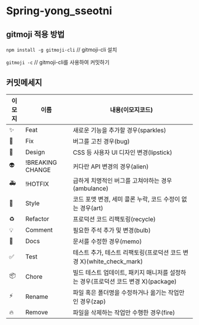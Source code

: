 # Spring-yong_sseotni


## gitmoji 적용 방법

```npm install -g gitmoji-cli``` // gitmoji-cli 설치  
  
```gitmoji -c``` // gitmoji-cli를 사용하여 커밋하기
  

## 커밋메세지

|이모지|이름|내용(이모지코드)|
|---|--|---|
|✨|Feat|새로운 기능을 추가할 경우(sparkles)|
|🐛|Fix|버그를 고친 경우(bug)|
|💄|Design|CSS 등 사용자 UI 디자인 변경(lipstick)|
|👽|!BREAKING CHANGE|커다란 API 변경의 경우(alien)|
|🚑|!HOTFIX|급하게 치명적인 버그를 고쳐야하는 경우(ambulance)|
|🎨|Style|코드 포맷 변경, 세미 콜론 누락, 코드 수정이 없는 경우(art)|
|♻️|Refactor|프로덕션 코드 리팩토링(recycle)|
|💡|Comment|필요한 주석 추가 및 변경(bulb)|
|📝|Docs|문서를 수정한 경우(memo)|
|✅|Test|테스트 추가, 테스트 리팩토링(프로덕션 코드 변경 X)(white_check_mark)|
|📦|Chore|빌드 테스트 업데이트, 패키지 매니저를 설정하는 경우(프로덕션 코드 변경 X)(package)|
|⚡️|Rename|파일 혹은 폴더명을 수정하거나 옮기는 작업만인 경우(zap)|
|🔥|Remove|파일을 삭제하는 작업만 수행한 경우(fire)|

